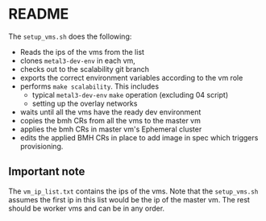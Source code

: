 # README

The `setup_vms.sh` does the following:

- Reads the ips of the vms from the list
- clones `metal3-dev-env` in each vm,
- checks out to the scalability git branch
- exports the correct environment variables according to the vm role
- performs `make scalability`. This includes
   - typical `metal3-dev-env` `make` operation (excluding 04 script)
   - setting up the overlay networks
- waits until all the vms have the ready dev environment
- copies the bmh CRs from all the vms to the master vm
- applies the bmh CRs in master vm's Ephemeral cluster
- edits the applied BMH CRs in place to add image in spec which triggers
provisioning.

## Important note

The `vm_ip_list.txt` contains the ips of the vms. Note that the `setup_vms.sh`
assumes the first ip in this list would be the ip of the master vm. The rest
should be worker vms and can be in any order.
